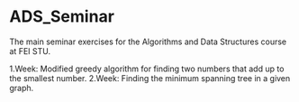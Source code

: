 # ADS_Seminar
The main seminar exercises for the Algorithms and Data Structures course at FEI STU.

1.Week: Modified greedy algorithm for finding two numbers that add up to the smallest number.
2.Week: Finding the minimum spanning tree in a given graph.
